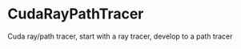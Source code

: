 CudaRayPathTracer
=================

Cuda ray/path tracer, start with a ray tracer, develop to a path tracer
